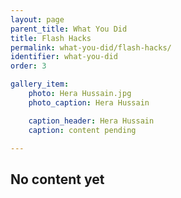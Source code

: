 ```yaml
---
layout: page
parent_title: What You Did
title: Flash Hacks
permalink: what-you-did/flash-hacks/
identifier: what-you-did
order: 3

gallery_item:
    photo: Hera Hussain.jpg
    photo_caption: Hera Hussain

    caption_header: Hera Hussain
    caption: content pending

---
```


## No content yet